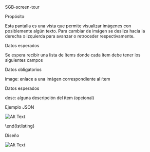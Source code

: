 SGB-screen-tour

Propósito

Esta pantalla es una vista que permite visualizar imágenes con posiblemente algún texto. Para cambiar de imágen se desliza hacia la derecha o izquierda para avanzar o retroceder respectivamente.  

Datos esperados

Se espera recibir una lista de ítems donde cada ítem debe tener los siguientes campos 

Datos obligatorios

image: enlace a una imágen correspondiente al ítem

Datos esperados

desc: alguna descripción del ítem (opcional)

Ejemplo JSON

![Alt Text](https://s3.amazonaws.com/megazord-framework/json+screenshots/json-tour.png)

\end{lstlisting}

Diseño

![Alt Text](https://s3.amazonaws.com/megazord-framework/balsamiq+mockups/sgb-screen-tour.png)